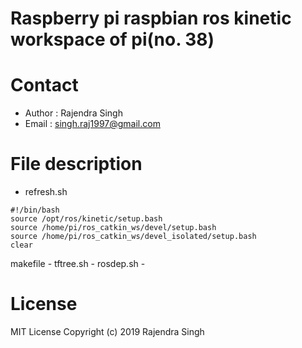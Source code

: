 # Raspberry pi raspbian ros kinetic workspace of pi(no. 38)
# Contact
* Author : Rajendra Singh
* Email : singh.raj1997@gmail.com
# File description
* refresh.sh

```
#!/bin/bash
source /opt/ros/kinetic/setup.bash
source /home/pi/ros_catkin_ws/devel/setup.bash
source /home/pi/ros_catkin_ws/devel_isolated/setup.bash
clear
```

makefile   -
tftree.sh  - 
rosdep.sh  -

# License
MIT License
Copyright (c) 2019 Rajendra Singh
